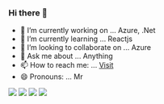 ### Hi there 👋

- 🔭 I’m currently working on ... Azure, .Net
- 🌱 I’m currently learning ... Reactjs
- 👯 I’m looking to collaborate on ... Azure
- 💬 Ask me about ... Anything
- 📫 How to reach me: ... [Visit](www.arpitfs.cf)
- 😄 Pronouns: ... Mr


![](https://vistr.dev/badge?repo=arpitfs)
[![](https://img.shields.io/badge/-@arpitfs-%23181717?style=flat-square&logo=github)](https://github.com/arpitfs)
[![](https://img.shields.io/badge/-Arpit%20Malik-blue?style=flat-square&logo=Linkedin&logoColor=white&link=https://www.linkedin.com/in/arpit-malik-3816a8135/)](https://www.linkedin.com/in/arpit-malik-3816a8135/)
[![](https://img.shields.io/website?color=0ab9e6&style=flat-square&up_message=arpitfs.cf&url=https%3A%2F%2Farpitfs.cf)](https://arpitfs.cf)

<!--[![Github stats](https://github-readme-stats.vercel.app/api?username=arpitfs)](https://github.com/anuraghazra/github-readme-stats) -->
